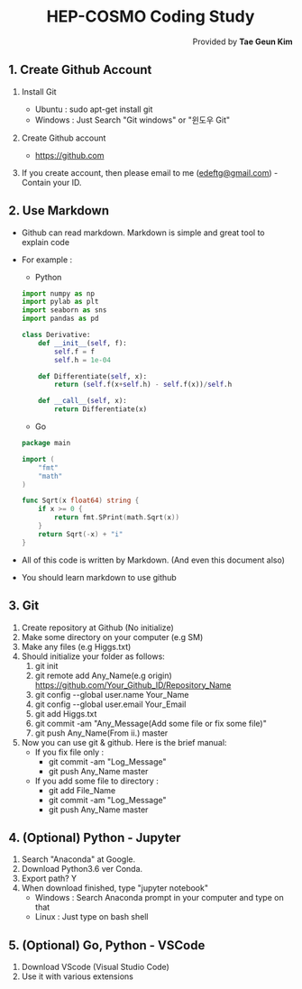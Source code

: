 <h1 style="text-align:center">HEP-COSMO Coding Study</h1>
<p style="text-align:right">Provided by <b>Tae Geun Kim</b></p>

## 1. Create Github Account

1. Install Git
    * Ubuntu : sudo apt-get install git
    * Windows : Just Search "Git windows" or "윈도우 Git"

2. Create Github account
    * <a href="https://github.com" target='_blank'>https://github.com</a>

3. If you create account, then please email to me (edeftg@gmail.com) - Contain your ID.

## 2. Use Markdown

* Github can read markdown. Markdown is simple and great tool to explain code
* For example :
    * Python
    ```python
    import numpy as np
    import pylab as plt
    import seaborn as sns
    import pandas as pd

    class Derivative:
        def __init__(self, f):
            self.f = f
            self.h = 1e-04

        def Differentiate(self, x):
            return (self.f(x+self.h) - self.f(x))/self.h

        def __call__(self, x):
            return Differentiate(x)
    ```
    
    * Go
    ```go
    package main

    import (
        "fmt"
        "math"
    )

    func Sqrt(x float64) string {
        if x >= 0 {
            return fmt.SPrint(math.Sqrt(x))
        }
        return Sqrt(-x) + "i"
    }
    ```




* All of this code is written by Markdown. (And even this document also)
* You should learn markdown to use github

## 3. Git

1. Create repository at Github (No initialize)
2. Make some directory on your computer (e.g SM)
3. Make any files (e.g Higgs.txt)
4. Should initialize your folder as follows:
    1. git init
    2. git remote add Any_Name(e.g origin) https://github.com/Your_Github_ID/Repository_Name
    3. git config --global user.name Your_Name
    4. git config --global user.email Your_Email
    5. git add Higgs.txt
    6. git commit -am "Any_Message(Add some file or fix some file)"
    7. git push Any_Name(From ii.) master
5. Now you can use git & github. Here is the brief manual:
    * If you fix file only :
        * git commit -am "Log_Message"
        * git push Any_Name master
    * If you add some file to directory :
        * git add File_Name
        * git commit -am "Log_Message"
        * git push Any_Name master

## 4. (Optional) Python - Jupyter

1. Search "Anaconda" at Google.
2. Download Python3.6 ver Conda.
3. Export path? Y
4. When download finished, type "jupyter notebook"
    * Windows : Search Anaconda prompt in your computer and type on that
    * Linux : Just type on bash shell

## 5. (Optional) Go, Python - VSCode

1. Download VScode (Visual Studio Code)
2. Use it with various extensions